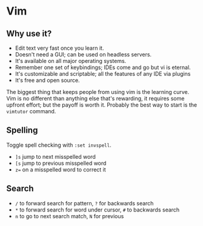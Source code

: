Vim
===
## Why use it?
- Edit text very fast once you learn it.
- Doesn't need a GUI; can be used on headless servers.
- It's available on all major operating systems.
- Remember one set of keybindings; IDEs come and go but vi is eternal.
- It's customizable and scriptable; all the features of any IDE via plugins
- It's free and open source.

The biggest thing that keeps people from using vim is the learning curve.
Vim is no different than anything else that's rewarding, it requires some
upfront effort; but the payoff is worth it. Probably the best way to start is
the `vimtutor` command.


## Spelling
Toggle spell checking with `:set invspell`.

- `]s` jump to next misspelled word
- `[s` jump to previous misspelled word
- `z=` on a misspelled word to correct it

## Search
- `/` to forward search for pattern, `?` for backwards search
- `*` to forward search for word under cursor, `#` to backwards search
- `n` to go to next search match, `N` for previous
